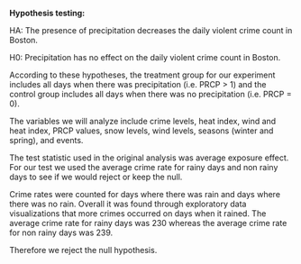
**Hypothesis testing:**

HA: The presence of precipitation decreases the daily violent crime count in Boston.

H0: Precipitation has no effect on the daily violent crime count in Boston. 

According to these hypotheses, the treatment group for our experiment includes all days when there was precipitation (i.e. PRCP > 1) and the control group includes all days when there was no precipitation (i.e. PRCP = 0).

The variables we will analyze include crime levels, heat index, wind and heat index, PRCP values, snow levels, wind levels, seasons (winter and spring), and events.

The test statistic used in the original analysis was average exposure effect. For our test we used the average crime rate for rainy days and non rainy days to see if we would reject or keep the null. 

Crime rates were counted for days where there was rain and days where there was no rain. Overall it was found through exploratory data visualizations that more crimes occurred on days when it rained. The average crime rate for rainy days was 230 whereas the average crime rate for non rainy days was 239. 

Therefore we reject the null hypothesis. 

